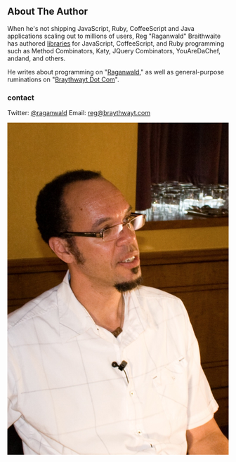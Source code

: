 ## About The Author

When he's not shipping JavaScript, Ruby, CoffeeScript and Java applications scaling out to millions of users, Reg "Raganwald" Braithwaite has authored [libraries][lib] for JavaScript, CoffeeScript, and Ruby programming such as Method Combinators, Katy, JQuery Combinators, YouAreDaChef, andand, and others.

[lib]: http://github.com/raganwald

He writes about programming on "[Raganwald][raganwald]," as well as general-purpose ruminations on "[Braythwayt Dot Com][braythwayt]".

[raganwald]: http://raganwald
[braythwayt]: http://braythwayt.com

### contact

Twitter: [@raganwald](https://twitter.com/raganwald)
Email: [reg@braythwayt.com](mailto:reg@braythwayt.com)

![Reg "Raganwald" Braithwaite ](images/reg2.jpg)